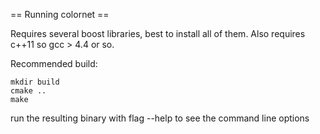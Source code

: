 == Running colornet ==

Requires several boost libraries, best to install all of them.  Also requires c++11 so gcc > 4.4 or so.

Recommended build:

    mkdir build
    cmake ..
    make

run the resulting binary with flag --help to see the command line options



